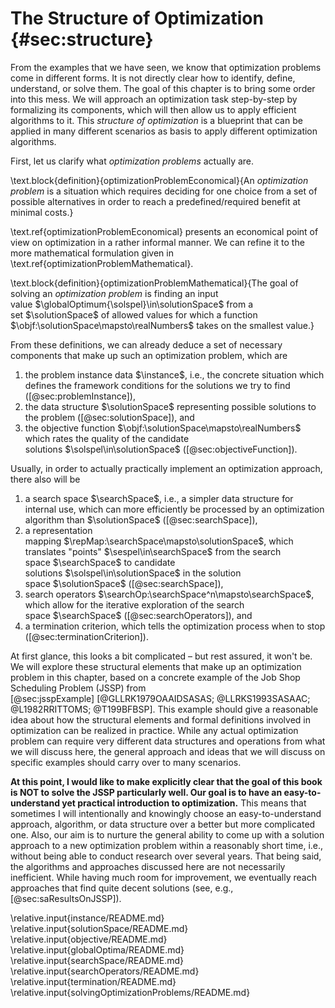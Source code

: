 # The Structure of Optimization {#sec:structure}

From the examples that we have seen, we know that optimization problems come in different forms.
It is not directly clear how to identify, define, understand, or solve them.
The goal of this chapter is to bring some order into this mess.
We will approach an optimization task step-by-step by formalizing its components, which will then allow us to apply efficient algorithms to it.
This *structure of optimization* is a blueprint that can be applied in many different scenarios as basis to apply different optimization algorithms.

First, let us clarify what *optimization problems* actually are.

\text.block{definition}{optimizationProblemEconomical}{An *optimization problem* is a situation which requires deciding for one choice from a set of possible alternatives in order to reach a predefined/required benefit at minimal costs.}

\text.ref{optimizationProblemEconomical} presents an economical point of view on optimization in a rather informal manner.
We can refine it to the more mathematical formulation given in \text.ref{optimizationProblemMathematical}.

\text.block{definition}{optimizationProblemMathematical}{The goal of solving an *optimization problem* is finding an input value&nbsp;$\globalOptimum{\solspel}\in\solutionSpace$ from a set&nbsp;$\solutionSpace$ of allowed values for which a function $\objf:\solutionSpace\mapsto\realNumbers$ takes on the smallest value.}

From these definitions, we can already deduce a set of necessary components that make up such an optimization problem, which are

1. the problem instance data&nbsp;$\instance$, i.e., the concrete situation which defines the framework conditions for the solutions we try to find ([@sec:problemInstance]),
2. the data structure&nbsp;$\solutionSpace$ representing possible solutions to the problem ([@sec:solutionSpace]), and
3. the objective function&nbsp;$\objf:\solutionSpace\mapsto\realNumbers$ which rates the quality of the candidate solutions&nbsp;$\solspel\in\solutionSpace$ ([@sec:objectiveFunction]).

Usually, in order to actually practically implement an optimization approach, there also will be

1. a search space&nbsp;$\searchSpace$, i.e., a simpler data structure for internal use, which can more efficiently be processed by an optimization algorithm than&nbsp;$\solutionSpace$ ([@sec:searchSpace]),
2. a representation mapping&nbsp;$\repMap:\searchSpace\mapsto\solutionSpace$, which translates "points"&nbsp;$\sespel\in\searchSpace$ from the search space&nbsp;$\searchSpace$ to candidate solutions&nbsp;$\solspel\in\solutionSpace$ in the solution space&nbsp;$\solutionSpace$ ([@sec:searchSpace]),
3. search operators&nbsp;$\searchOp:\searchSpace^n\mapsto\searchSpace$, which allow for the iterative exploration of the search space&nbsp;$\searchSpace$ ([@sec:searchOperators]), and
4. a termination criterion, which tells the optimization process when to stop ([@sec:terminationCriterion]).

At first glance, this looks a bit complicated &ndash; but rest assured, it won't be.
We will explore these structural elements that make up an optimization problem in this chapter, based on a concrete example of the Job Shop Scheduling Problem (JSSP) from [@sec:jsspExample]&nbsp;[@GLLRK1979OAAIDSASAS; @LLRKS1993SASAAC; @L1982RRITTOMS; @T199BFBSP].
This example should give a reasonable idea about how the structural elements and formal definitions involved in optimization can be realized in practice.
While any actual optimization problem can require very different data structures and operations from what we will discuss here, the general approach and ideas that we will discuss on specific examples should carry over to many scenarios.

**At this point, I would like to make explicitly clear that the goal of this book is NOT to solve the JSSP particularly well. Our goal is to have an easy-to-understand yet practical introduction to optimization.**
This means that sometimes I will intentionally and knowingly choose an easy-to-understand approach, algorithm, or data structure over a better but more complicated one.
Also, our aim is to nurture the general ability to come up with a solution approach to a new optimization problem within a reasonably short time, i.e., without being able to conduct research over several years.
That being said, the algorithms and approaches discussed here are not necessarily inefficient.
While having much room for improvement, we eventually reach approaches that find quite decent solutions (see, e.g., [@sec:saResultsOnJSSP]).

\relative.input{instance/README.md}
\relative.input{solutionSpace/README.md}
\relative.input{objective/README.md}
\relative.input{globalOptima/README.md}
\relative.input{searchSpace/README.md}
\relative.input{searchOperators/README.md}
\relative.input{termination/README.md}
\relative.input{solvingOptimizationProblems/README.md}
